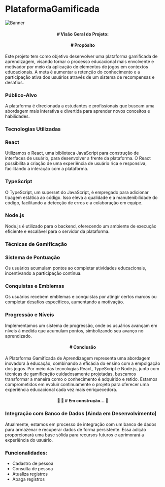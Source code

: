 # PlataformaGamificada

![Banner](https://user-images.githubusercontent.com/69947504/141135355-13a535b0-17be-45e3-828d-c790b150fb21.jpg)

<h4 align="center"> 
	# Visão Geral do Projeto:
</h4>

<h4 align="center"> 
	# Propósito
</h4>

Este projeto tem como objetivo desenvolver uma plataforma gamificada de aprendizagem, visando tornar o processo educacional mais envolvente e motivador por meio da aplicação de elementos de jogos em contextos educacionais. A meta é aumentar a retenção do conhecimento e a participação ativa dos usuários através de um sistema de recompensas e desafios.

### Público-Alvo

A plataforma é direcionada a estudantes e profissionais que buscam uma abordagem mais interativa e divertida para aprender novos conceitos e habilidades.

### Tecnologias Utilizadas

### React

Utilizamos o React, uma biblioteca JavaScript para construção de interfaces de usuário, para desenvolver a frente da plataforma. O React possibilita a criação de uma experiência de usuário rica e responsiva, facilitando a interação com a plataforma.

### TypeScript

O TypeScript, um superset do JavaScript, é empregado para adicionar tipagem estática ao código. Isso eleva a qualidade e a manutenibilidade do código, facilitando a detecção de erros e a colaboração em equipe.

### Node.js

Node.js é utilizado para o backend, oferecendo um ambiente de execução eficiente e escalável para o servidor da plataforma.

### Técnicas de Gamificação

### Sistema de Pontuação

Os usuários acumulam pontos ao completar atividades educacionais, incentivando a participação contínua.

### Conquistas e Emblemas

Os usuários recebem emblemas e conquistas por atingir certos marcos ou completar desafios específicos, aumentando a motivação.

### Progressão e Níveis

Implementamos um sistema de progressão, onde os usuários avançam em níveis à medida que acumulam pontos, simbolizando seu avanço no aprendizado.

<h4 align="center"> 
	# Conclusão
</h4>


A Plataforma Gamificada de Aprendizagem representa uma abordagem inovadora à educação, combinando a eficácia do ensino com a empolgação dos jogos. Por meio das tecnologias React, TypeScript e Node.js, junto com técnicas de gamificação cuidadosamente projetadas, buscamos transformar a maneira como o conhecimento é adquirido e retido. Estamos comprometidos em evoluir continuamente o projeto para oferecer uma experiência educacional cada vez mais enriquecedora.

<h4 align="center"> 
	🚧   🚀 # Em construção...  🚧
</h4>

### Integração com Banco de Dados (Ainda em Desenvolvimento)

Atualmente, estamos em processo de integração com um banco de dados para armazenar e recuperar dados de forma persistente. Essa adição proporcionará uma base sólida para recursos futuros e aprimorará a experiência do usuário.

### Funcionalidades:

- Cadastro de pessoa
- Consulta de pessoa
- Atualiza registros
- Apaga registros


